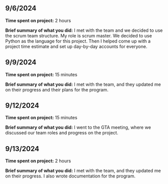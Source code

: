 ## 9/6/2024

**Time spent on project:** 2 hours

**Brief summary of what you did:** I met with the team and we decided to use the scrum team structure. My role is scrum master. We decided to use Python as the language for this project. Then I helped come up with a project time estimate and set up day-by-day accounts for everyone.

## 9/9/2024

**Time spent on project:** 15 minutes

**Brief summary of what you did:** I met with the team, and they updated me on their progress and their plans for the program.

## 9/12/2024

**Time spent on project:** 15 minutes

**Brief summary of what you did:** I went to the GTA meeting, where we discussed our team roles and progress on the project.

## 9/13/2024

**Time spent on project:** 2 hours

**Brief summary of what you did:** I met with the team, and they updated me on their progress. I also wrote documentation for the program.